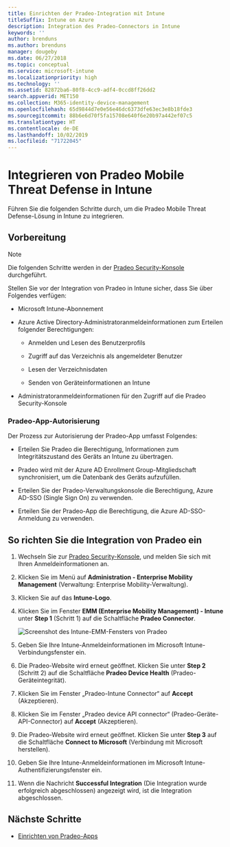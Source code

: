 ```yaml
---
title: Einrichten der Pradeo-Integration mit Intune
titleSuffix: Intune on Azure
description: Integration des Pradeo-Connectors in Intune
keywords: ''
author: brenduns
ms.author: brenduns
manager: dougeby
ms.date: 06/27/2018
ms.topic: conceptual
ms.service: microsoft-intune
ms.localizationpriority: high
ms.technology: ''
ms.assetid: 82872ba6-80f8-4cc9-adf4-0ccd8ff26dd2
search.appverid: MET150
ms.collection: M365-identity-device-management
ms.openlocfilehash: 65d9844d7e0e56e46dc6373dfe63ec3e8b18fde3
ms.sourcegitcommit: 88b6e6d70f5fa15708e640f6e20b97a442ef07c5
ms.translationtype: HT
ms.contentlocale: de-DE
ms.lasthandoff: 10/02/2019
ms.locfileid: "71722045"
---
```

# <a name="integrate-pradeo-mobile-threat-defense-with-intune"></a>Integrieren von Pradeo Mobile Threat Defense in Intune

Führen Sie die folgenden Schritte durch, um die Pradeo Mobile Threat Defense-Lösung in Intune zu integrieren.

## <a name="before-you-begin"></a>Vorbereitung

> [!NOTE]
> Die folgenden Schritte werden in der [Pradeo Security-Konsole](https://www.apps-security.com) durchgeführt.

Stellen Sie vor der Integration von Pradeo in Intune sicher, dass Sie über Folgendes verfügen:

- Microsoft Intune-Abonnement

- Azure Active Directory-Administratoranmeldeinformationen zum Erteilen folgender Berechtigungen:

  - Anmelden und Lesen des Benutzerprofils

  - Zugriff auf das Verzeichnis als angemeldeter Benutzer

  - Lesen der Verzeichnisdaten

  - Senden von Geräteinformationen an Intune

- Administratoranmeldeinformationen für den Zugriff auf die Pradeo Security-Konsole

### <a name="pradeo-app-authorization"></a>Pradeo-App-Autorisierung

Der Prozess zur Autorisierung der Pradeo-App umfasst Folgendes:

- Erteilen Sie Pradeo die Berechtigung, Informationen zum Integritätszustand des Geräts an Intune zu übertragen.

- Pradeo wird mit der Azure AD Enrollment Group-Mitgliedschaft synchronisiert, um die Datenbank des Geräts aufzufüllen.

- Erteilen Sie der Pradeo-Verwaltungskonsole die Berechtigung, Azure AD-SSO (Single Sign On) zu verwenden.

- Erteilen Sie der Pradeo-App die Berechtigung, die Azure AD-SSO-Anmeldung zu verwenden.

## <a name="to-set-up-pradeo-integration"></a>So richten Sie die Integration von Pradeo ein

1. Wechseln Sie zur [Pradeo Security-Konsole](https://www.apps-security.com), und melden Sie sich mit Ihren Anmeldeinformationen an.

2. Klicken Sie im Menü auf **Administration - Enterprise Mobility Management** (Verwaltung: Enterprise Mobility-Verwaltung).

3. Klicken Sie auf das **Intune-Logo**.

4. Klicken Sie im Fenster **EMM (Enterprise Mobility Management) - Intune** unter **Step 1** (Schritt 1) auf die Schaltfläche **Pradeo Connector**. 

    ![Screenshot des Intune-EMM-Fensters von Pradeo](./media/pradeo-mtd-connector-integration/pradeo_setup.png)

5. Geben Sie Ihre Intune-Anmeldeinformationen im Microsoft Intune-Verbindungsfenster ein.

5. Die Pradeo-Website wird erneut geöffnet. Klicken Sie unter **Step 2** (Schritt 2) auf die Schaltfläche **Pradeo Device Health** (Pradeo-Geräteintegrität).

7. Klicken Sie im Fenster „Pradeo-Intune Connector“ auf **Accept** (Akzeptieren). 

8. Klicken Sie im Fenster „Pradeo device API connector“ (Pradeo-Geräte-API-Connector) auf **Accept** (Akzeptieren).

9. Die Pradeo-Website wird erneut geöffnet. Klicken Sie unter **Step 3** auf die Schaltfläche **Connect to Microsoft** (Verbindung mit Microsoft herstellen). 

10. Geben Sie Ihre Intune-Anmeldeinformationen im Microsoft Intune-Authentifizierungsfenster ein.

11. Wenn die Nachricht **Successful Integration** (Die Integration wurde erfolgreich abgeschlossen) angezeigt wird, ist die Integration abgeschlossen.

## <a name="next-steps"></a>Nächste Schritte

- [Einrichten von Pradeo-Apps](mtd-apps-ios-app-configuration-policy-add-assign.md)
